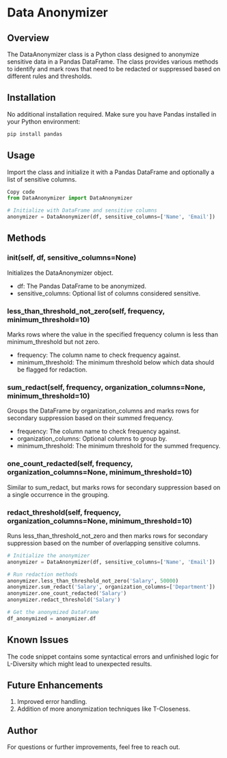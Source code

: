 # Data Anonymizer
## Overview
The DataAnonymizer class is a Python class designed to anonymize sensitive data in a Pandas DataFrame. The class provides various methods to identify and mark rows that need to be redacted or suppressed based on different rules and thresholds.

## Installation
No additional installation required. Make sure you have Pandas installed in your Python environment:

```bash
pip install pandas
```
## Usage
Import the class and initialize it with a Pandas DataFrame and optionally a list of sensitive columns.

```python
Copy code
from DataAnonymizer import DataAnonymizer

# Initialize with DataFrame and sensitive columns
anonymizer = DataAnonymizer(df, sensitive_columns=['Name', 'Email'])
```
## Methods
### __init__(self, df, sensitive_columns=None)
Initializes the DataAnonymizer object.

* df: The Pandas DataFrame to be anonymized.
* sensitive_columns: Optional list of columns considered sensitive.
### less_than_threshold_not_zero(self, frequency, minimum_threshold=10)
Marks rows where the value in the specified frequency column is less than minimum_threshold but not zero.

* frequency: The column name to check frequency against.
* minimum_threshold: The minimum threshold below which data should be flagged for redaction.
### sum_redact(self, frequency, organization_columns=None, minimum_threshold=10)
Groups the DataFrame by organization_columns and marks rows for secondary suppression based on their summed frequency.

* frequency: The column name to check frequency against.
* organization_columns: Optional columns to group by.
* minimum_threshold: The minimum threshold for the summed frequency.
### one_count_redacted(self, frequency, organization_columns=None, minimum_threshold=10)
Similar to sum_redact, but marks rows for secondary suppression based on a single occurrence in the grouping.

### redact_threshold(self, frequency, organization_columns=None, minimum_threshold=10)
Runs less_than_threshold_not_zero and then marks rows for secondary suppression based on the number of overlapping sensitive columns.


```python
# Initialize the anonymizer
anonymizer = DataAnonymizer(df, sensitive_columns=['Name', 'Email'])

# Run redaction methods
anonymizer.less_than_threshold_not_zero('Salary', 50000)
anonymizer.sum_redact('Salary', organization_columns=['Department'])
anonymizer.one_count_redacted('Salary')
anonymizer.redact_threshold('Salary')

# Get the anonymized DataFrame
df_anonymized = anonymizer.df
```

## Known Issues
The code snippet contains some syntactical errors and unfinished logic for L-Diversity which might lead to unexpected results.

## Future Enhancements
1. Improved error handling.
2. Addition of more anonymization techniques like T-Closeness.
## Author
For questions or further improvements, feel free to reach out.